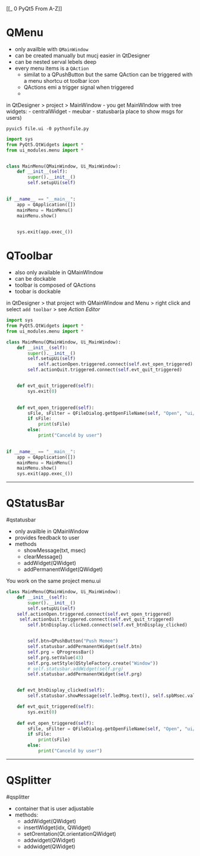 [[_ 0 PyQt5 From A-Z]]

# QMenu
- only availble with `QMainWindow`
- can be created manually but mucj easier in QtDesigner
- can be nested serval lebels deep
- every menu items is a `QAction`
	- similat to a QPushButton but the same QAction can be triggered with a menu shortcu ot toolbar icon
	- QActions emi a trigger signal when triggered
	- 

in QtDesigner > project > MainWindow
	- you get MainWIndow with tree widgets:
		- centralWidget
		- meubar
		- statusbar(a place to show msgs for users)

`pyuic5 file.ui -0 pythonfile.py`

```python
import sys
from PyQt5.QtWidgets import *
from ui_modules.menu import *


class MainMenu(QMainWindow, Ui_MainWindow):
    def __init__(self):
        super().__init__()
        self.setupUi(self)
 

if __name__ == "__main__":
    app = QApplication([])
    mainMenu = MainMenu()
    mainMenu.show()
 

    sys.exit(app.exec_())
```


# QToolbar
- also only available in QMainWIndow
- can be dockable
- toolbar is composed of QActions
- toobar is dockable

in QtDesigner > that project with QMainWindow and Menu > right click and select `add toolbar` > see *Action Editor*

```python
import sys
from PyQt5.QtWidgets import *
from ui_modules.menu import *

class MainMenu(QMainWindow, Ui_MainWindow):
    def __init__(self):
        super().__init__()
        self.setupUi(self)
		    self.actionOpen.triggered.connect(self.evt_open_triggered)
        self.actionQuit.triggered.connect(self.evt_quit_triggered)


    def evt_quit_triggered(self):
        sys.exit(0)    
 

    def evt_open_triggered(self):
        sFile, sFilter = QFileDialog.getOpenFileName(self, "Open", "ui/", "User interface files (*.ui)")
        if sFile:
            print(sFile)
        else:
            print("Canceld by user")
  

if __name__ == "__main__":
    app = QApplication([])
    mainMenu = MainMenu()
    mainMenu.show()
    sys.exit(app.exec_())
```


--------
# QStatusBar
#qstatusbar
- only availble in QMainWindow
- provides feedback to user
- methods
	- showMessage(txt, msec)
	- clearMessage()
	- addWidget(QWidget)
	- addPermanentWidget(QWidget)

You work on the same project menu.ui
```python
class MainMenu(QMainWindow, Ui_MainWindow):
    def __init__(self):
        super().__init__()
        self.setupUi(self)
    self.actionOpen.triggered.connect(self.evt_open_triggered)
     self.actionQuit.triggered.connect(self.evt_quit_triggered)
        self.btnDisplay.clicked.connect(self.evt_btnDisplay_clicked)


        self.btn=QPushButton("Push Memee")
        self.statusbar.addPermanentWidget(self.btn)
        self.prg = QProgressBar()
        self.prg.setValue(43)
        self.prg.setStyle(QStyleFactory.create("Window"))
        # self.statusbar.addWidget(self.prg)
        self.statusbar.addPermanentWidget(self.prg)


    def evt_btnDisplay_clicked(self):
        self.statusbar.showMessage(self.ledMsg.text(), self.spbMsec.value())

    def evt_quit_triggered(self):
        sys.exit(0)    
  
    def evt_open_triggered(self):
        sFile, sFilter = QFileDialog.getOpenFileName(self, "Open", "ui/", "User interface files (*.ui)")
        if sFile:
            print(sFile)
        else:
            print("Canceld by user")
```



---------
# QSplitter
#qsplitter
- container that is user adjustable
- methods:
	- addWidget(QWidget)
	-  insertWidget(idx, QWidget)
	-  setOrentation(Qt.orientationQWidget)
	-  addwidget(QWidget)
	-  addwidget(QWidget)




